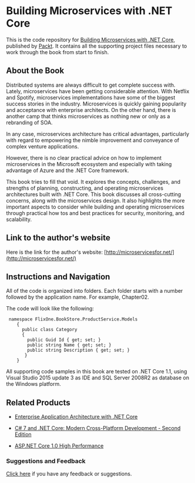 # Building Microservices with .NET Core
This is the code repository for [Building Microservices with .NET Core](https://www.packtpub.com/web-development/building-microservices-net-core?utm_source=github&utm_medium=repository&utm_campaign=9781785887833), published by [Packt](https://www.packtpub.com/?utm_source=github). It contains all the supporting project files necessary to work through the book from start to finish.
## About the Book
Distributed systems are always difficult to get complete success with. Lately, microservices have been getting considerable attention. With Netflix and Spotify, microservices implementations have some of the biggest success stories in the industry. Microservices is quickly gaining popularity and acceptance with enterprise architects. On the other hand, there is another camp that thinks microservices as nothing new or only as a rebranding of SOA.

In any case, microservices architecture has critical advantages, particularly with regard to empowering the nimble improvement and conveyance of complex venture applications.

However, there is no clear practical advice on how to implement microservices in the Microsoft ecosystem and especially with taking advantage of Azure and the .NET Core framework.

This book tries to fill that void. It explores the concepts, challenges, and strengths of planning, constructing, and operating microservices architectures built with .NET Core. This book discusses all cross-cutting concerns, along with the microservices design. It also highlights the more important aspects to consider while building and operating microservices through practical how tos and best practices for security, monitoring, and scalability.

## Link to the author's website
Here is the link for the author's website:
[http://microservicesfor.net/](http://microservicesfor.net/)

## Instructions and Navigation
All of the code is organized into folders. Each folder starts with a number followed by the application name. For example, Chapter02.



The code will look like the following:
```
 namespace FlixOne.BookStore.ProductService.Models
    {
      public class Category
      {
        public Guid Id { get; set; }
        public string Name { get; set; }
        public string Description { get; set; }
       }
    }
```

All supporting code samples in this book are tested on .NET Core 1.1, using Visual Studio 2015 update 3 as IDE and SQL Server 2008R2 as database on the Windows platform.

## Related Products
* [Enterprise Application Architecture with .NET Core](https://www.packtpub.com/application-development/enterprise-application-architecture-net-core?utm_source=github&utm_medium=repository&utm_campaign=9781786468888)

* [C# 7 and .NET Core: Modern Cross-Platform Development - Second Edition](https://www.packtpub.com/application-development/c-7-and-net-core-modern-cross-platform-development-second-edition?utm_source=github&utm_medium=repository&utm_campaign=9781787129559)

* [ASP.NET Core 1.0 High Performance](https://www.packtpub.com/application-development/aspnet-core-10-high-performance?utm_source=github&utm_medium=repository&utm_campaign=9781785881893)

### Suggestions and Feedback
[Click here](https://docs.google.com/forms/d/e/1FAIpQLSe5qwunkGf6PUvzPirPDtuy1Du5Rlzew23UBp2S-P3wB-GcwQ/viewform) if you have any feedback or suggestions.
